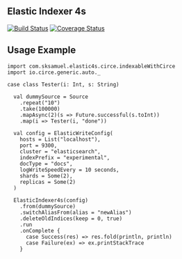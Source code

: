 ## Elastic Indexer 4s

[![Build Status](https://travis-ci.org/yannick-cw/elastic-indexer4s.svg?branch=master)](https://travis-ci.org/yannick-cw/elastic-indexer4s)
[![Coverage Status](https://coveralls.io/repos/github/yannick-cw/elastic-indexer4s/badge.svg?branch=free_test)](https://coveralls.io/github/yannick-cw/elastic-indexer4s?branch=free_test)

## Usage Example
```
import com.sksamuel.elastic4s.circe.indexableWithCirce
import io.circe.generic.auto._

case class Tester(i: Int, s: String)

  val dummySource = Source
    .repeat("10")
    .take(100000)
    .mapAsync(2)(s => Future.successful(s.toInt))
    .map(i => Tester(i, "done"))

  val config = ElasticWriteConfig(
    hosts = List("localhost"),
    port = 9300,
    cluster = "elasticsearch",
    indexPrefix = "experimental",
    docType = "docs",
    logWriteSpeedEvery = 10 seconds,
    shards = Some(2),
    replicas = Some(2)
  )

  ElasticIndexer4s(config)
    .from(dummySource)
    .switchAliasFrom(alias = "newAlias")
    .deleteOldIndices(keep = 0, true)
    .run
    .onComplete {
      case Success(res) => res.fold(println, println)
      case Failure(ex) => ex.printStackTrace
    }
```
